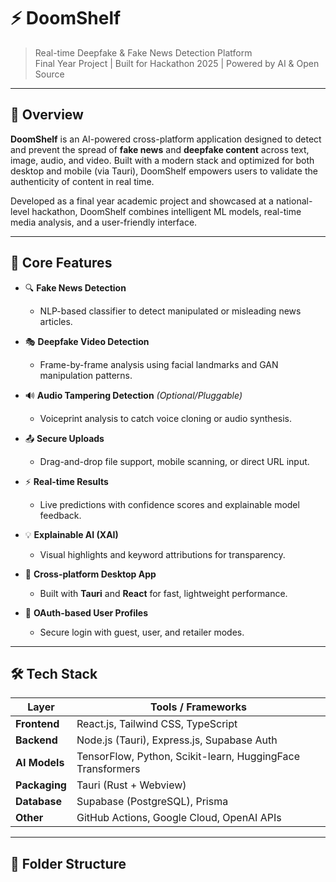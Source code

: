 # ⚡ DoomShelf

> Real-time Deepfake & Fake News Detection Platform  
> Final Year Project | Built for Hackathon 2025 | Powered by AI & Open Source

---

## 🚀 Overview

**DoomShelf** is an AI-powered cross-platform application designed to detect and prevent the spread of **fake news** and **deepfake content** across text, image, audio, and video. Built with a modern stack and optimized for both desktop and mobile (via Tauri), DoomShelf empowers users to validate the authenticity of content in real time.

Developed as a final year academic project and showcased at a national-level hackathon, DoomShelf combines intelligent ML models, real-time media analysis, and a user-friendly interface.

---

## 🧠 Core Features

- 🔍 **Fake News Detection**  
  - NLP-based classifier to detect manipulated or misleading news articles.

- 🎭 **Deepfake Video Detection**  
  - Frame-by-frame analysis using facial landmarks and GAN manipulation patterns.

- 🔊 **Audio Tampering Detection** *(Optional/Pluggable)*  
  - Voiceprint analysis to catch voice cloning or audio synthesis.

- 📤 **Secure Uploads**  
  - Drag-and-drop file support, mobile scanning, or direct URL input.

- ⚡ **Real-time Results**  
  - Live predictions with confidence scores and explainable model feedback.

- 💡 **Explainable AI (XAI)**  
  - Visual highlights and keyword attributions for transparency.

- 📱 **Cross-platform Desktop App**  
  - Built with **Tauri** and **React** for fast, lightweight performance.

- 🔐 **OAuth-based User Profiles**  
  - Secure login with guest, user, and retailer modes.

---

## 🛠️ Tech Stack

| Layer         | Tools / Frameworks                              |
|---------------|--------------------------------------------------|
| **Frontend**  | React.js, Tailwind CSS, TypeScript              |
| **Backend**   | Node.js (Tauri), Express.js, Supabase Auth      |
| **AI Models** | TensorFlow, Python, Scikit-learn, HuggingFace Transformers |
| **Packaging** | Tauri (Rust + Webview)                          |
| **Database**  | Supabase (PostgreSQL), Prisma                   |
| **Other**     | GitHub Actions, Google Cloud, OpenAI APIs       |

---

## 📁 Folder Structure

